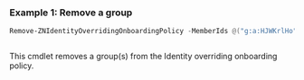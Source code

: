 ### Example 1: Remove a group
```powershell
Remove-ZNIdentityOverridingOnboardingPolicy -MemberIds @("g:a:HJWKrlHo")
```

```output

```

This cmdlet removes a group(s) from the Identity overriding onboarding policy.
